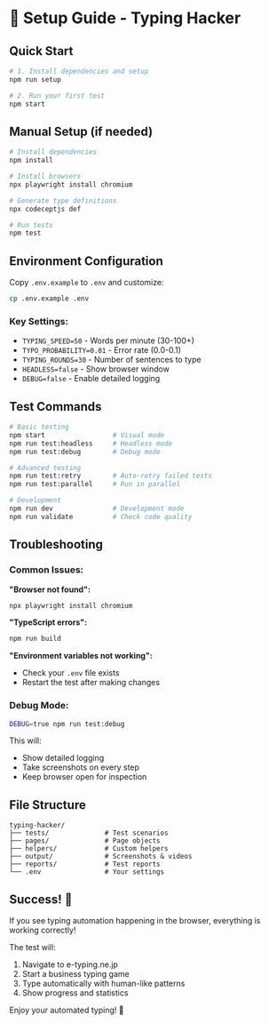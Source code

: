 # 🚀 Setup Guide - Typing Hacker

## Quick Start

```bash
# 1. Install dependencies and setup
npm run setup

# 2. Run your first test
npm start
```

## Manual Setup (if needed)

```bash
# Install dependencies
npm install

# Install browsers
npx playwright install chromium

# Generate type definitions
npx codeceptjs def

# Run tests
npm test
```

## Environment Configuration

Copy `.env.example` to `.env` and customize:

```bash
cp .env.example .env
```

### Key Settings:

- `TYPING_SPEED=50` - Words per minute (30-100+)
- `TYPO_PROBABILITY=0.01` - Error rate (0.0-0.1)
- `TYPING_ROUNDS=30` - Number of sentences to type
- `HEADLESS=false` - Show browser window
- `DEBUG=false` - Enable detailed logging

## Test Commands

```bash
# Basic testing
npm start                 # Visual mode
npm run test:headless     # Headless mode
npm run test:debug        # Debug mode

# Advanced testing
npm run test:retry        # Auto-retry failed tests
npm run test:parallel     # Run in parallel

# Development
npm run dev               # Development mode
npm run validate          # Check code quality
```

## Troubleshooting

### Common Issues:

**"Browser not found":**

```bash
npx playwright install chromium
```

**"TypeScript errors":**

```bash
npm run build
```

**"Environment variables not working":**

- Check your `.env` file exists
- Restart the test after making changes

### Debug Mode:

```bash
DEBUG=true npm run test:debug
```

This will:

- Show detailed logging
- Take screenshots on every step
- Keep browser open for inspection

## File Structure

```
typing-hacker/
├── tests/              # Test scenarios
├── pages/              # Page objects
├── helpers/            # Custom helpers
├── output/             # Screenshots & videos
├── reports/            # Test reports
└── .env                # Your settings
```

## Success! 🎉

If you see typing automation happening in the browser, everything is working correctly!

The test will:

1. Navigate to e-typing.ne.jp
2. Start a business typing game
3. Type automatically with human-like patterns
4. Show progress and statistics

Enjoy your automated typing! 🎯
